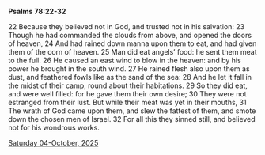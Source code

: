 **Psalms 78:22-32**

22 Because they believed not in God, and trusted not in his salvation: 23 Though he had commanded the clouds from above, and opened the doors of heaven, 24 And had rained down manna upon them to eat, and had given them of the corn of heaven. 25 Man did eat angels’ food: he sent them meat to the full. 26 He caused an east wind to blow in the heaven: and by his power he brought in the south wind. 27 He rained flesh also upon them as dust, and feathered fowls like as the sand of the sea: 28 And he let it fall in the midst of their camp, round about their habitations. 29 So they did eat, and were well filled: for he gave them their own desire; 30 They were not estranged from their lust. But while their meat was yet in their mouths, 31 The wrath of God came upon them, and slew the fattest of them, and smote down the chosen men of Israel. 32 For all this they sinned still, and believed not for his wondrous works.

[Saturday 04-October, 2025](https://getbible.life/kjv/Psalms/78/22-32)
